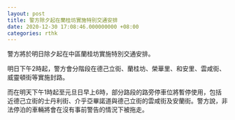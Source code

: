 ```yaml
---
layout: post
title: 警方除夕起在蘭桂坊實施特別交通安排
date: 2020-12-30 17:08:46.000000000 +08:00
categories: rthk
---
```


警方將於明日除夕起在中區蘭桂坊實施特別交通安排。

明日下午2時起，警方會分階段在德己立街、蘭桂坊、榮華里、和安里、雲咸街、威靈頓街等實施封路。

而在明天下午1時起至元旦日早上6時，部分路段的路旁停車位將暫停使用，包括近德己立街的士丹利街、介乎亞畢諾道與德己立街的雲咸街及安蘭街。警方說，非法停泊的車輛將會在沒有事前警告的情況下被拖走。
